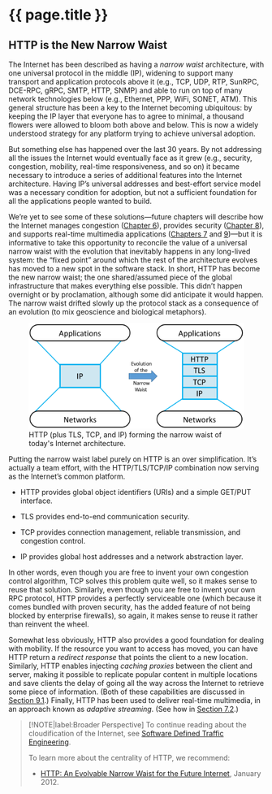 # {{ page.title }}

## HTTP is the New Narrow Waist

The Internet has been described as having a *narrow waist* architecture,
with one universal protocol in the middle (IP), widening to support
many transport and application protocols above it (e.g., TCP, UDP,
RTP, SunRPC, DCE-RPC, gRPC, SMTP, HTTP, SNMP) and able to run on top
of many network technologies below (e.g., Ethernet, PPP, WiFi, SONET,
ATM). This general structure has been a key to the Internet becoming
ubiquitous: by keeping the IP layer that everyone has to agree to
minimal, a thousand flowers were allowed to bloom both above and
below. This is now a widely understood strategy for any platform
trying to achieve universal adoption.

But something else has happened over the last 30 years. By not
addressing all the issues the Internet would eventually face as it
grew (e.g., security, congestion, mobility, real-time responsiveness,
and so on) it became necessary to introduce a series of additional
features into the Internet architecture. Having IP’s universal
addresses and best-effort service model was a necessary condition for
adoption, but not a sufficient foundation for all the applications
people wanted to build.

We’re yet to see some of these solutions—future chapters will describe
how the Internet manages congestion
([Chapter 6](../congestion/problem.md)), provides security
([Chapter 8](../security/problem.md)), and supports real-time
multimedia applications ([Chapters 7](../data/problem.md) and
[9](../applications/problem.md))—but it is informative to take this
opportunity to reconcile the value of a universal narrow waist with
the evolution that inevitably happens in any long-lived system: the
“fixed point” around which the rest of the architecture evolves has
moved to a new spot in the software stack. In short, HTTP has become
the new narrow waist; the one shared/assumed piece of the global
infrastructure that makes everything else possible. This didn’t happen
overnight or by proclamation, although some did anticipate it would
happen. The narrow waist drifted slowly up the protocol stack as a
consequence of an evolution (to mix geoscience and biological
metaphors).

<figure class="line">
	<a id="waist"></a>
	<img src="figures/rpc/Slide3.png" width="500px"/>
	<figcaption>HTTP (plus TLS, TCP, and IP) forming the narrow
	waist of today's Internet architecture.</figcaption>
</figure>

Putting the narrow waist label purely on HTTP is an over simplification.
It’s actually a team effort, with the HTTP/TLS/TCP/IP combination now
serving as the Internet’s common platform.

* HTTP provides global object identifiers (URIs) and a simple GET/PUT
  interface.

* TLS provides end-to-end communication security.

* TCP provides connection management, reliable transmission, and
  congestion control.

* IP provides global host addresses and a network abstraction layer.

In other words, even though you are free to invent your own congestion
control algorithm, TCP solves this problem quite well, so it makes
sense to reuse that solution. Similarly, even though you are free to
invent your own RPC protocol, HTTP provides a perfectly serviceable
one (which because it comes bundled with proven security, has the
added feature of not being blocked by enterprise firewalls), so again,
it makes sense to reuse it rather than reinvent the wheel.

Somewhat less obviously, HTTP also provides a good foundation for
dealing with mobility. If the resource you want to access has moved,
you can have HTTP return a *redirect response* that points the client
to a new location. Similarly, HTTP enables injecting *caching proxies*
between the client and server, making it possible to replicate popular
content in multiple locations and save clients the delay of going all
the way across the Internet to retrieve some piece of information.
(Both of these capabilities are discussed in
[Section 9.1](../applications/traditional.md).) Finally, HTTP has been
used to deliver real-time multimedia, in an approach known as
*adaptive streaming*. (See how in [Section 7.2](../data/multimedia.md).)

> [!NOTE|label:Broader Perspective]
> To continue reading about the cloudification of the Internet, see
> [Software Defined Traffic Engineering](../congestion/trend.md).
>
> To learn more about the centrality of HTTP, we recommend:
> * [HTTP: An Evolvable Narrow Waist for the Future Internet](https://www2.eecs.berkeley.edu/Pubs/TechRpts/2012/EECS-2012-5.pdf), January 2012.
